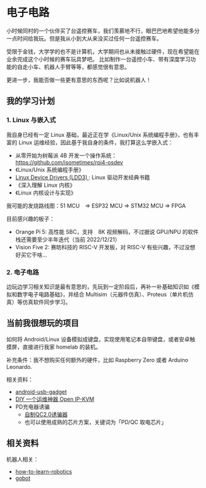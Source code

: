 # 电子电路

小时候同村的一个伙伴买了台遥控赛车，我们羡慕地不行，眼巴巴地希望他能多分一点时间给我玩。但是我从小到大从来没买过任何一台遥控赛车。

受限于金钱，大学学的也不是计算机，大学期间也从未接触过硬件，现在希望能在业余完成这个小时候的赛车玩具梦吧。
比如制作一台遥控小车、带有深度学习功能的自走小车、机器人手臂等等，都感觉很有意思。

更进一步，我能否做一些更有意思的东西呢？比如说机器人！


## 我的学习计划

### 1. Linux 与嵌入式

我自身已经有一定 Linux 基础，最近正在学《Linux/Unix 系统编程手册》，也有丰富的 Linux 运维经验，因此基于我自身的条件，我打算这么学嵌入式：

- 从零开始为树莓派 4B 开发一个操作系统：https://github.com/isometimes/rpi4-osdev
- 《Linux/Unix 系统编程手册》
- [Linux Device Drivers (LDD3) ](https://github.com/d0u9/Linux-Device-Driver): Linux 驱动开发经典书籍
- 《深入理解 Linux 内核》
- 《Linux 内核设计与实现》

我可能的发烧路线图：51 MCU　=> ESP32 MCU => STM32 MCU => FPGA

目前感兴趣的板子：

- Orange Pi 5: 高性能 SBC，支持　8K 视频解码，不过据说 GPU/NPU 的软件栈还需要至少半年迭代（当前 2022/12/21）
- Vision Five 2: 赛昉科技的 RISC-V 开发板，对 RISC-V 有些兴趣，不过没想好买它干啥...

### 2. 电子电路

边玩边学习相关知识是最有意思的，先玩到一定阶段后，再补一补基础知识如《模拟和数字电子电路基础》，并结合 Multisim（元器件仿真）、Proteus（单片机仿真）等仿真软件同步学习。

## 当前我很想玩的项目

如何将 Android/Linux 设备模拟成键盘，实现使用笔记本自带键盘，或者安卓触摸屏，直接进行我家 homelab 的装机。

补充条件：我不想购买任何额外的硬件，比如 Raspberry Zero 或者 Arduino Leonardo.

相关资料：

- [android-usb-gadget](https://github.com/tejado/android-usb-gadget)
- [DIY 一个运维神器 Open IP-KVM](https://zhuanlan.zhihu.com/p/578602475)
- PD充电器诱骗
  - [自制QC2.0诱骗器](https://yuanze.wang/posts/qc2-0-adapter/)
  - 也可以使用成熟的芯片方案，关键词为「PD/QC 取电芯片」

## 相关资料

机器人相关：

- [how-to-learn-robotics](https://github.com/qqfly/how-to-learn-robotics)
- [gobot](https://github.com/hybridgroup/gobot)




